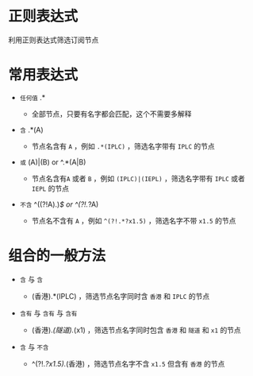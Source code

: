 # 正则表达式

利用正则表达式筛选订阅节点

# 常用表达式

- `任何值` .*

   - 全部节点，只要有名字都会匹配，这个不需要多解释

- `含` .*(A)

  - 节点名含有 `A` ，例如 `.*(IPLC)` ，筛选名字带有 `IPLC` 的节点 
 
- `或` (A)|(B) or ^.*(A|B)

  - 节点名含有`A` 或者 `B` ，例如 `(IPLC)|(IEPL)` ，筛选名字带有 `IPLC` 或者 `IEPL` 的节点
 
- `不含` ^((?!A).)*$ or ^(?!.*?A)

  - 节点名不含有 `A` ，例如 `^(?!.*?x1.5)` ，筛选名字不带 `x1.5` 的节点
 
 # 组合的一般方法
 
- `含` 与 `含`
 
   - (香港).*(IPLC) ，筛选节点名字同时含 `香港` 和 `IPLC` 的节点
   
- `含有` 与 `含有` 与 `含有`
 
  - (香港).*(隧道).*(x1) ，筛选节点名字同时包含 `香港` 和 `隧道` 和 `x1` 的节点
 
- `含` 与 `不含`
 
  - ^(?!.*?x1.5).*(香港) ，筛选节点名字不含 `x1.5` 但含有 `香港` 的节点
   

